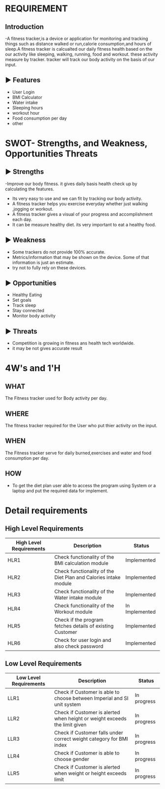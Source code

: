 # REQUIREMENT

## Introduction

-A fitness tracker,is a device or application for monitoring and tracking things such as distance walked or run,calorie consumption,and hours of sleep.A fitness tracker is calcualted our daily fitness health based on the our activity like sleeping, walking, running, food and workout. these activity measure by tracker. tracker will track our body activity on the basis of our input.

## ▶️ Features
- User Login
- BMI Calculator
- Water intake
- Sleeping hours
- workout hour
- Food consumption per day
- other



# SWOT- Strengths, and Weakness, Opportunities Threats

 ## ▶️  Strengths
-Improve our body fitness. it gives daily basis health check up by calculating the features.
- Its very easy to use and we can fit by tracking our body activity.
- A fitness tracker helps you exercise everyday whether just walking ,jogging or workout.
- A fitness tracker gives a visual of your progress and accomplishment each day.
- It can be measure healthy diet. its very important to eat a healthy food.

## ▶️ Weakness
- Some trackers do not provide 100% accurate.
- Metrics/information that may be shown on the device. Some of that information is just an estimate.
- try not to fully rely on these devices.

## ▶️ Opportunities

- Healthy Eating
- Set goals
- Track sleep
- Stay connected
- Monitor body activity



## ▶️ Threats
- Competition is growing in fitness ans health tech worldwide.
- it may be not gives accurate result




# 4W's and 1'H


## WHAT
The Fitness tracker used for Body activity per day.


## WHERE
The fitness tracker required for the User who put thier activity on the input.

## WHEN
The Fitness tracker serve for daily burned,exercises and water and food consumption per day. 

## HOW
- To get the diet plan user able to access the program using System or a laptop and put the required data for implement.


# Detail requirements


## High Level Requirements

| High Level Requirements |	Description | Status          |
| ------------------------ | ----------- |----------------
| HLR1 |Check functionality of the BMI calculation module | Implemented  |
| HLR2 |Check functionality of the Diet Plan and Calories intake module  | Implemented|
| HLR3 |Check functionality of the Water intake module | Implemented|
| HLR4 | Check functionality of the Workout module| In Implemented |
| HLR5 |Check if the program fetches details of existing Customer|Implemented |
| HLR6 |Check for user login and also check password|Implemented |


## Low Level Requirements


| Low Level Requirements |	Description | Status |
| ---------------------- | ------------- |---------------------------------------|
| LLR1 |Check if Customer is able to choose between Imperial and SI unit system  | In progress |
| LLR2 |Check if Customer is alerted when height or weight exceeds the limit given  | In progress|
| LLR3 |Check if Customer falls under correct weight category for BMI index   | In progress|
| LLR4 |Check if Customer is able to choose gender    | In progress|
| LLR5 | Check if Customer is alerted when weight or height exceeds limit  | In progress|





